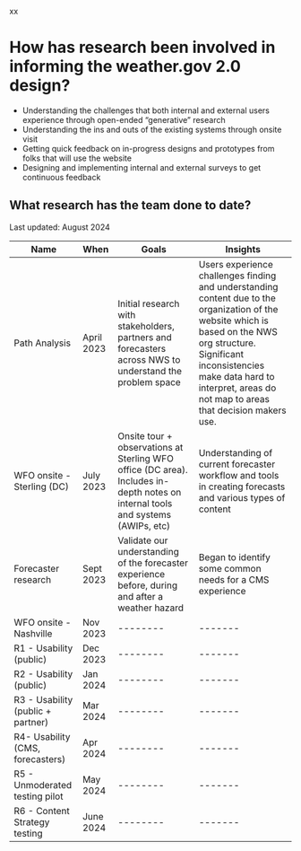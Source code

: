 xx <h1> How has research been involved in informing the weather.gov 2.0 design? </h1>

* Understanding the challenges that both internal and external users experience through open-ended “generative” research 
* Understanding the ins and outs of the existing systems through onsite visit 
* Getting quick feedback on in-progress designs and prototypes from folks that will use the website
* Designing and implementing internal and external surveys to get continuous feedback 

<h2> What research has the team done to date? </h2>
<p>Last updated: August 2024 </p>


| Name  | When  | Goals  | Insights  |
| -------- | ------- | -------- | ------- |
| Path Analysis | April 2023 | Initial research with stakeholders, partners and forecasters across NWS to understand the problem space | Users experience challenges finding and understanding content due to the organization of the website which is based on the NWS org structure. Significant inconsistencies make data hard to interpret, areas do not map to areas that decision makers use. |
| WFO onsite - Sterling (DC) | July 2023 | Onsite tour + observations at Sterling WFO office (DC area). Includes in-depth notes on internal tools and systems (AWIPs, etc) | Understanding of current forecaster workflow and tools in creating forecasts and various types of content  |
| Forecaster research | Sept 2023 | Validate our understanding of the forecaster experience before, during and after a weather hazard | Began to identify some common needs for a CMS experience |
| WFO onsite - Nashville | Nov 2023 | -------- | ------- |
| R1 - Usability (public) | Dec 2023 | -------- | ------- |
| R2 - Usability (public) | Jan 2024 | -------- | ------- |
| R3 - Usability (public + partner)| Mar 2024 | -------- | ------- |
| R4- Usability (CMS, forecasters) | Apr 2024 | -------- | ------- |
| R5 - Unmoderated testing pilot | May 2024 | -------- | ------- |
| R6 - Content Strategy testing | June 2024 | -------- | ------- |

